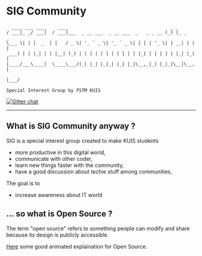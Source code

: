 # SIG Community

      ____ ___ ____    ____                                      _ _         
    / ___|_ _/ ___|  / ___|___  _ __ ___  _ __ ___  _   _ _ __ (_) |_ _   _
    \___ \| | |  _  | |   / _ \| '_ ` _ \| '_ ` _ \| | | | '_ \| | __| | | |
     ___) | | |_| | | |__| (_) | | | | | | | | | | | |_| | | | | | |_| |_| |
    |____/___\____|  \____\___/|_| |_| |_|_| |_| |_|\__,_|_| |_|_|\__|\__, |
                                                                      |___/

`Special Interest Group by FSTM KUIS`

[![Gitter chat](https://img.shields.io/gitter/room/nwjs/nw.js.svg?style=flat)](https://gitter.im/sig-kuis/community)

***

## What is SIG Community anyway ?

SIG is a special interest group created to make KUIS students
  * more productive in this digital world,
  * communicate with other coder,
  * learn new things faster with the community,
  * have a good discussion about techie stuff among communities,


The goal is to
  * increase awareness about IT world

## ... so what is Open Source ?

The term "open source" refers to something people can modify and share because its design is publicly accessible.

[Here](https://youtu.be/a8fHgx9mE5U) some good animated explaination for Open Source.
